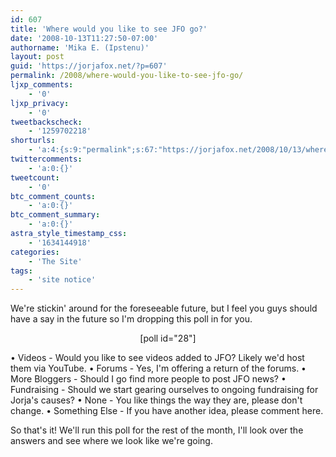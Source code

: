 ```yaml
---
id: 607
title: 'Where would you like to see JFO go?'
date: '2008-10-13T11:27:50-07:00'
authorname: 'Mika E. (Ipstenu)'
layout: post
guid: 'https://jorjafox.net/?p=607'
permalink: /2008/where-would-you-like-to-see-jfo-go/
ljxp_comments:
    - '0'
ljxp_privacy:
    - '0'
tweetbackscheck:
    - '1259702218'
shorturls:
    - 'a:4:{s:9:"permalink";s:67:"https://jorjafox.net/2008/10/13/where-would-you-like-to-see-jfo-go/";s:7:"tinyurl";s:25:"http://tinyurl.com/kmkfx4";s:4:"isgd";s:18:"http://is.gd/53AKE";s:5:"bitly";s:20:"http://bit.ly/4zVsxp";}'
twittercomments:
    - 'a:0:{}'
tweetcount:
    - '0'
btc_comment_counts:
    - 'a:0:{}'
btc_comment_summary:
    - 'a:0:{}'
astra_style_timestamp_css:
    - '1634144918'
categories:
    - 'The Site'
tags:
    - 'site notice'
---
```


We're stickin' around for the foreseeable future, but I feel you guys should have a say in the future so I'm dropping this poll in for you.

<center>[poll id="28"]</center>

&bull; Videos - Would you like to see videos added to JFO?  Likely we'd host them via YouTube.
&bull; Forums - Yes, I'm offering a return of the forums.
&bull; More Bloggers - Should I go find more people to post JFO news?
&bull; Fundraising - Should we start gearing ourselves to ongoing fundraising for Jorja's causes?
&bull; None - You like things the way they are, please don't change.
&bull; Something Else - If you have another idea, please comment here.

So that's it!  We'll run this poll for the rest of the month, I'll look over the answers and see where we look like we're going.

